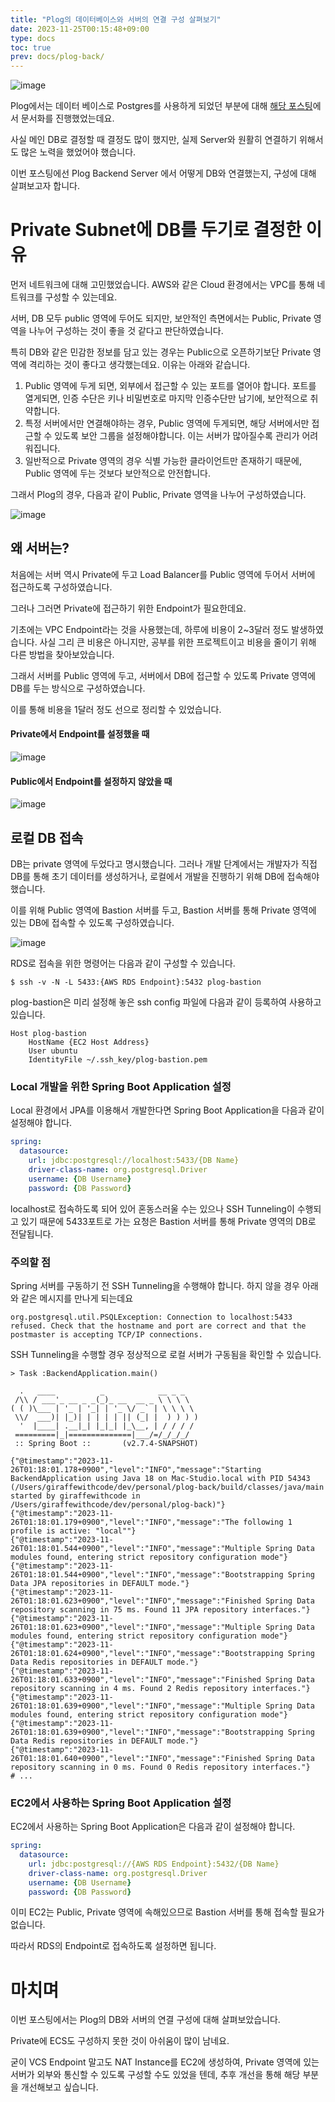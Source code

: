 ```yaml
---
title: "Plog의 데이터베이스와 서버의 연결 구성 살펴보기"
date: 2023-11-25T00:15:48+09:00
type: docs
toc: true
prev: docs/plog-back/
---
```

![image](./asset/images/db_server_design-1700929316381.png)

Plog에서는 데이터 베이스로 Postgres를 사용하게 되었던 부분에 대해 [해당 포스팅](/docs/plog-back/postgres)에서 문서화를 진행했었는데요.

사실 메인 DB로 결정할 때 결정도 많이 했지만, 실제 Server와 원활히 연결하기 위해서도 많은 노력을 했었어야 했습니다.

이번 포스팅에선 Plog Backend Server 에서 어떻게 DB와 연결했는지, 구성에 대해 살펴보고자 합니다.

# Private Subnet에 DB를 두기로 결정한 이유
먼저 네트워크에 대해 고민했었습니다. AWS와 같은 Cloud 환경에서는 VPC를 통해 네트워크를 구성할 수 있는데요.

서버, DB 모두 public 영역에 두어도 되지만, 보안적인 측면에서는 Public, Private 영역을 나누어 구성하는 것이 좋을 것 같다고 판단하였습니다.

특히 DB와 같은 민감한 정보를 담고 있는 경우는 Public으로 오픈하기보단 Private 영역에 격리하는 것이 좋다고 생각했는데요. 이유는 아래와 같습니다. 
1. Public 영역에 두게 되면, 외부에서 접근할 수 있는 포트를 열어야 합니다. 포트를 열게되면, 인증 수단은 키나 비밀번호로 마지막 인증수단만 남기에, 보안적으로 취약합니다.
2. 특정 서버에서만 연결해야하는 경우, Public 영역에 두게되면, 해당 서버에서만 접근할 수 있도록 보안 그룹을 설정해야합니다. 이는 서버가 많아질수록 관리가 어려워집니다.
3. 일반적으로 Private 영역의 경우 식별 가능한 클라이언트만 존재하기 때문에, Public 영역에 두는 것보다 보안적으로 안전합니다.

그래서 Plog의 경우, 다음과 같이 Public, Private 영역을 나누어 구성하였습니다.

![image](./asset/images/db_server_design-1700925884200.png)

## 왜 서버는? 
처음에는 서버 역시 Private에 두고 Load Balancer를 Public 영역에 두어서 서버에 접근하도록 구성하였습니다.

그러나 그러면 Private에 접근하기 위한 Endpoint가 필요한데요.

기초에는 VPC Endpoint라는 것을 사용했는데, 하루에 비용이 2~3달러 정도 발생하였습니다. 사실 그리 큰 비용은 아니지만, 공부를 위한 프로젝트이고 비용을 줄이기 위해 다른 방법을 찾아보았습니다.

그래서 서버를 Public 영역에 두고, 서버에서 DB에 접근할 수 있도록 Private 영역에 DB를 두는 방식으로 구성하였습니다.

이를 통해 비용을 1달러 정도 선으로 정리할 수 있었습니다.

#### Private에서 Endpoint를 설정했을 때 
![image](./asset/images/db_server_design-1700926798171.png)

#### Public에서 Endpoint를 설정하지 않았을 때
![image](./asset/images/db_server_design-1700926827151.png)


## 로컬 DB 접속
DB는 private 영역에 두었다고 명시했습니다. 그러나 개발 단계에서는 개발자가 직접 DB를 통해 초기 데이터를 생성하거나, 로컬에서 개발을 진행하기 위해 DB에 접속해야 했습니다.

이를 위해 Public 영역에 Bastion 서버를 두고, Bastion 서버를 통해 Private 영역에 있는 DB에 접속할 수 있도록 구성하였습니다.

![image](./asset/images/db_server_design-1700927235015.png)

RDS로 접속을 위한 명령어는 다음과 같이 구성할 수 있습니다.
```shell 
$ ssh -v -N -L 5433:{AWS RDS Endpoint}:5432 plog-bastion
```

plog-bastion은 미리 설정해 놓은 ssh config 파일에 다음과 같이 등록하여 사용하고 있습니다.

```shell {filename="~/.ssh/config"}
Host plog-bastion
    HostName {EC2 Host Address}
    User ubuntu
    IdentityFile ~/.ssh_key/plog-bastion.pem
```

### Local 개발을 위한 Spring Boot Application 설정
Local 환경에서 JPA를 이용해서 개발한다면 Spring Boot Application을 다음과 같이 설정해야 합니다.

```yaml {filename="/src/main/resources/application-local.yaml"}
spring:
  datasource:
    url: jdbc:postgresql://localhost:5433/{DB Name}
    driver-class-name: org.postgresql.Driver
    username: {DB Username}
    password: {DB Password}
```

localhost로 접속하도록 되어 있어 혼동스러울 수는 있으나 SSH Tunneling이 수행되고 있기 때문에 5433포트로 가는 요청은 Bastion 서버를 통해 Private 영역의 DB로 전달됩니다.

### 주의할 점
Spring 서버를 구동하기 전 SSH Tunneling을 수행해야 합니다. 하지 않을 경우 아래와 같은 메시지를 만나게 되는데요
```
org.postgresql.util.PSQLException: Connection to localhost:5433 refused. Check that the hostname and port are correct and that the postmaster is accepting TCP/IP connections.
```

SSH Tunneling을 수행할 경우 정상적으로 로컬 서버가 구동됨을 확인할 수 있습니다. 

```shell
> Task :BackendApplication.main()

  .   ____          _            __ _ _
 /\\ / ___'_ __ _ _(_)_ __  __ _ \ \ \ \
( ( )\___ | '_ | '_| | '_ \/ _` | \ \ \ \
 \\/  ___)| |_)| | | | | || (_| |  ) ) ) )
  '  |____| .__|_| |_|_| |_\__, | / / / /
 =========|_|==============|___/=/_/_/_/
 :: Spring Boot ::       (v2.7.4-SNAPSHOT)

{"@timestamp":"2023-11-26T01:18:01.178+0900","level":"INFO","message":"Starting BackendApplication using Java 18 on Mac-Studio.local with PID 54343 (/Users/giraffewithcode/dev/personal/plog-back/build/classes/java/main started by giraffewithcode in /Users/giraffewithcode/dev/personal/plog-back)"}
{"@timestamp":"2023-11-26T01:18:01.179+0900","level":"INFO","message":"The following 1 profile is active: "local""}
{"@timestamp":"2023-11-26T01:18:01.544+0900","level":"INFO","message":"Multiple Spring Data modules found, entering strict repository configuration mode"}
{"@timestamp":"2023-11-26T01:18:01.544+0900","level":"INFO","message":"Bootstrapping Spring Data JPA repositories in DEFAULT mode."}
{"@timestamp":"2023-11-26T01:18:01.623+0900","level":"INFO","message":"Finished Spring Data repository scanning in 75 ms. Found 11 JPA repository interfaces."}
{"@timestamp":"2023-11-26T01:18:01.623+0900","level":"INFO","message":"Multiple Spring Data modules found, entering strict repository configuration mode"}
{"@timestamp":"2023-11-26T01:18:01.624+0900","level":"INFO","message":"Bootstrapping Spring Data Redis repositories in DEFAULT mode."}
{"@timestamp":"2023-11-26T01:18:01.633+0900","level":"INFO","message":"Finished Spring Data repository scanning in 4 ms. Found 2 Redis repository interfaces."}
{"@timestamp":"2023-11-26T01:18:01.639+0900","level":"INFO","message":"Multiple Spring Data modules found, entering strict repository configuration mode"}
{"@timestamp":"2023-11-26T01:18:01.639+0900","level":"INFO","message":"Bootstrapping Spring Data Redis repositories in DEFAULT mode."}
{"@timestamp":"2023-11-26T01:18:01.640+0900","level":"INFO","message":"Finished Spring Data repository scanning in 0 ms. Found 0 Redis repository interfaces."}
# ...
```

### EC2에서 사용하는 Spring Boot Application 설정
EC2에서 사용하는 Spring Boot Application은 다음과 같이 설정해야 합니다.

```yaml {filename="/src/main/resources/application.yaml"}
spring:
  datasource:
    url: jdbc:postgresql://{AWS RDS Endpoint}:5432/{DB Name}
    driver-class-name: org.postgresql.Driver
    username: {DB Username}
    password: {DB Password}
```

이미 EC2는 Public, Private 영역에 속해있으므로 Bastion 서버를 통해 접속할 필요가 없습니다.

따라서 RDS의 Endpoint로 접속하도록 설정하면 됩니다.



# 마치며
이번 포스팅에서는 Plog의 DB와 서버의 연결 구성에 대해 살펴보았습니다.

Private에 ECS도 구성하지 못한 것이 아쉬움이 많이 남네요.

굳이 VCS Endpoint 말고도 NAT Instance를 EC2에 생성하여, Private 영역에 있는 서버가 외부와 통신할 수 있도록 구성할 수도 있었을 텐데, 추후 개선을 통해 해당 부분을 개선해보고 싶습니다.